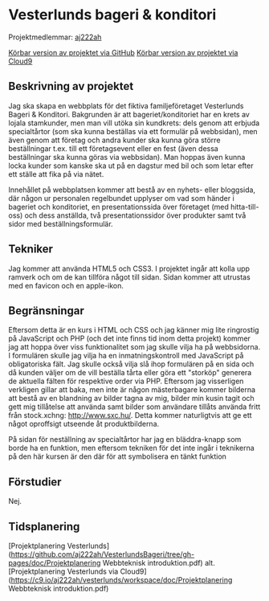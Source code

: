 
# Vesterlunds bageri & konditori
Projektmedlemmar: 
[aj222ah](https://github.com/aj222ah)

[Körbar version av projektet via GitHub](https://github.com/aj222ah/VesterlundsBageri)
[Körbar version av projektet via Cloud9](https://c9.io/aj222ah/vesterlunds/workspace/start.html)

## Beskrivning av projektet
Jag ska skapa en webbplats för det fiktiva familjeföretaget Vesterlunds Bageri & Konditori. Bakgrunden är att 
bageriet/konditoriet har en krets av lojala stamkunder, men man vill utöka sin kundkrets: dels genom att erbjuda 
specialtårtor (som ska kunna beställas via ett formulär på webbsidan), men även genom att företag och andra kunder 
ska kunna göra större beställningar t.ex. till ett företagsevent eller en fest (även dessa beställningar ska kunna 
göras via webbsidan). Man hoppas även kunna locka kunder som kanske ska ut på en dagstur med bil och som letar efter 
ett ställe att fika på via nätet. 

Innehållet på webbplatsen kommer att bestå av en nyhets- eller bloggsida, där någon ur personalen regelbundet upplyser 
om vad som händer i bageriet och konditoriet, en presentationssida över företaget (med hitta-till-oss) och dess anställda, 
två presentationssidor över produkter samt två sidor med beställningsformulär. 

## Tekniker
Jag kommer att använda HTML5 och CSS3. I projektet ingår att kolla upp ramverk och om de kan tillföra något till sidan. 
Sidan kommer att utrustas med en favicon och en apple-ikon. 

## Begränsningar
Eftersom detta är en kurs i HTML och CSS och jag känner mig lite ringrostig på JavaScript och PHP (och det inte finns tid 
inom detta projekt) kommer jag att hoppa över viss funktionalitet som jag skulle vilja ha på webbsidorna. I formulären skulle 
jag vilja ha en inmatningskontroll med JavaScript på obligatoriska fält. Jag skulle också vilja slå ihop formulären på en sida 
och då kunden väljer om de vill beställa tårta eller göra ett "storköp" generera de aktuella fälten för respektive order via PHP.
Eftersom jag visserligen verkligen gillar att baka, men inte är någon mästerbagare kommer bilderna att bestå av en blandning
av bilder tagna av mig, bilder min kusin tagit och gett mig tillåtelse att använda samt bilder som användare tillåts använda
fritt från stock.xchng: http://www.sxc.hu/. Detta kommer naturligtvis att ge ett något oproffsigt utseende åt produktbilderna.

På sidan för neställning av specialtårtor har jag en bläddra-knapp som borde ha en funktion, men eftersom tekniken för det inte
ingår i teknikerna på den här kursen är den där för att symbolisera en tänkt funktion

## Förstudier
Nej.

## Tidsplanering 
[Projektplanering Vesterlunds](https://github.com/aj222ah/VesterlundsBageri/tree/gh-pages/doc/Projektplanering Webbteknisk introduktion.pdf)
alt. [Projektplanering Vesterlunds via Cloud9](https://c9.io/aj222ah/vesterlunds/workspace/doc/Projektplanering Webbteknisk introduktion.pdf)

